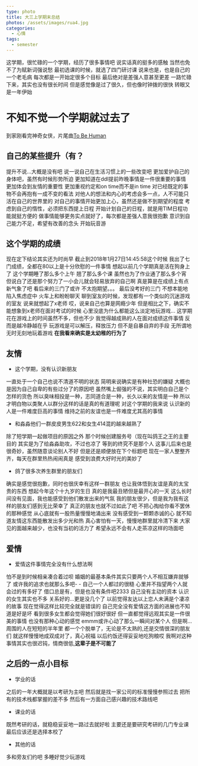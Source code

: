 ```yaml
---
type: photo
title: 大三上学期末总结
photos: /assets/images/rua4.jpg
categories:
  - 心情
tags:
  - semester
---
```

这学期，很忙碌的一个学期，经历了很多事情吧
说实话真的挺多的感触
当然也免不了为赋新词强说愁
最初选课的时候，就选了四门研讨课
说来也是，也是自己的一个老毛病
每次都是一开始定很多个目标
最后绝对是差强人意甚至更差
一路忙碌下来，其实也没有很长时间
但是感觉像是过了很久，但也像时钟拨的很快
转眼又是一年伊始

<!--more-->

# 不知不觉一个学期就过去了

到家刚看完神奇女侠，片尾曲[To Be Human](http://music.163.com/#/song?id=480409512&market=baiduqk)

## 自己的某些提升（有？

提升不说...大概是没有吧
说一说自己在生活习惯上的一些改变吧
更加爱护自己的身体吧，虽然有时候形势所迫
更加知道在ddl提前昨晚事情是一件很重要的事情
更加体会到友情的重要性
更加重视约定和on time而不是in time
对已经既定的事物不会再抱有一成不变的看法
对他人的想法和内心的考虑会多一点，人不可能只活在自己的世界里的
对自己的事情开始更加上心，虽然还是做不到期望的程度
考虑到自己的惰性，必须把东西提上日程
开始计划自己的日程，就是用TIM日程功能就挺方便的
做事情能够更务实点就好了，每次都是差强人意我很抱歉
意识到自己能力不足，希望有改善的念头
开始玩音游


## 这个学期的成绩

现在定下结论其实还为时尚早
截止到2018年1月27日14:45:58这个时候
我出了七门成绩，全都在80以上是十分欣慰的一件事情
想起以前几个学期真是活在狗身上了
这个学期睡了那么多个上午
翘了那么多个课
虽然也为了作业通了那么多个宵
但说白了还是那个努力了一小会儿就会轻易放弃的自己啊
真是算是在成绩上有点新气象了吧
看后来的三门了或许
不太抱期望。。。
最后没考好的三门
不想本能地陷入焦虑症中
火车上和盼盼聊天
聊到室友的时候，发现都有一个类似的沉迷游戏的室友
说来就想起了x老师
哎，说来自己也算是网瘾少年
但是相比之下，确实不能想象到x老师在面对考试的时候
心里没底为什么都能这么淡定地玩游戏...
这学期花在游戏上的时间虽然不多，但也不少
我觉得越成熟的人在面对成绩这件事情
反而是越冷静越在乎 
玩游戏是可以解压，释放压力
但不是自暴自弃的手段
无所谓地无时无刻地玩着游戏
**在我看来确实是太幼稚的行为了**


## 友情

* 这个学期，没有认识新朋友

一直处于一个自己也说不清道不明的状态
简明来说确实是有种社恐的嫌疑
大概也是因为自己自卑的有些过分了的原因吧
虽然嘴上倔强的不说，其实明白自己是个怎样的货色
所以臭味相投是一种，志同道合是一种，长久以来的友情是一种
所以才明白物以类聚人以群分这样的话是真的有道理呢
对这个学期的我来说
认识新的人是一件难度巨高的事情
维持之前的友谊也是一件难度尤其高的事情

* 和淼淼他们一群皮皮男生622和女生414混的越来越熟了

除了短学期一起做项目的原因之外
那个时候创建服务号（现在叫鸽王之王的主要目的
其实是为了给淼淼助攻，不过也凉了
等到的终究不是那个人
这事儿后来也是很奇妙，虽然随意谈论别人不好
但是还是顺便放在下个标题吧
现在一家人整整齐齐，每天在群里热热闹闹真是
感受到浪费大好时光的美妙了

* 鸽了很多次养生群里的朋友们

确实是感觉很抱歉，同时也很庆幸有这样一群朋友
也让我体悟到友谊是真的太宝贵的东西
想起今年这个十九岁的生日
真的是我最丑陋但是最开心的一天
这么长时间没有见面，我也能感受到他们散发出来的气氛
我的朋友很少，但是我为我有这样的朋友们感到无比荣幸了
真正的朋友也就不过如此了吧
不把心掏给你看不罢休的那种感觉
从心底就有一股热量慢慢地涌出来
没有感受到一颗颗赤诚的心
就不知道友情这东西能散发出多少光和热
真心害怕有一天，慢慢地群里就冷清下来
大家见的面越来越少，也没有当初的活力了
希望永远不会有人走茶凉这样的场面吧

## 爱情

* 爱情这件事情完全没有什么想法啊

怕不是到时候相亲凑合着过呗
婚姻的最基本条件其实只要两个人不相互嫌弃就够了
或许我的追求也就那么多吧- -
自己一个人都过的很糙
心里并不指望两个人就会过的有多好了
借口总是有，但是也没有条件吧2333
自己没有主动的资本
认识的女生其实也不多
关系好的...更是没几个了
以前觉得友达以上恋人未满是个凄凉的故事
现在觉得这样比较完全就是错误的
自己完全没有爱情这方面的进展也不知道是好是坏
看到很多女生都会觉得她们很好很好
但一直都觉得远观其实是一件很美的事情
也没有那种心动的感觉
emmm或许心动了那么一瞬间对某个人
但是啊...周围的人在短短的半年里
都一个个脱单了，无论是不太熟的,还是交情很深的朋友们
就这样慢慢地成双成对了，真心祝福
以后约饭还得妥妥地吃狗粮哎
我啊对这种事情其实也很迟钝，情商很低,**这辈子是不可能了**

## 之后的一点小目标

* 学业的话

之后的一年大概就是以考研为主吧
然后就是找一家公司的标准慢慢参照过去
把所有的技术栈都掌握的差不多
然后有一方面自己感兴趣的技术路线吧

* 课业的话

既然考研的话，就稳稳妥妥地一路过去就好啦
主要还是要研究考研的几门专业课
最后应该还是选择本校了

* 其他的话

多和旁友们约吧
多睡好觉少玩游戏
